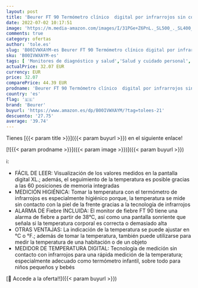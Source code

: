 ```yaml
---
layout: post
title: 'Beurer FT 90 Termómetro clínico  digital por infrarrojos sin contacto  para una fácil medición en la frente para adultos  niños y bebés  pantalla digital  con batería'
date: 2022-07-02 10:17:51
image: 'https://m.media-amazon.com/images/I/31PGe+Z6PnL._SL500_._SL400_.jpg'
comments: true
category: ofertas
author: 'tole.es'
slug: 'B00IVWXAYM-es Beurer FT 90 Termómetro clínico digital por infrarrojos...'
sku: 'B00IVWXAYM-es'
tags: [ 'Monitores de diagnóstico y salud','Salud y cuidado personal','Suministros y equipamiento médico','Termómetros de frente','Termómetros médicos','Termómetros orales','Termómetros y accesorios','bebés','beurer','🇪🇸', ]
actualPrice: 32.07 EUR
currency: EUR
price: 32.07
comparePrice: 44.39 EUR
prodname: 'Beurer FT 90 Termómetro clínico  digital por infrarrojos sin contacto  para una fácil medición en la frente para adultos  niños y bebés  pantalla digital  con batería'
country: 'es'
flag: '🇪🇸'
brand: 'Beurer'
buyurl: 'https://www.amazon.es/dp/B00IVWXAYM/?tag=tolees-21'
descuento: '27.75'
average: '39.74'
---
```


Tienes [{{< param title >}}]({{< param buyurl >}}) en el siguiente enlace!

[![{{< param prodname >}}]({{< param image >}})]({{< param buyurl >}})

ℹ️:

- FÁCIL DE LEER: Visualización de los valores medidos en la pantalla digital XL.; además, el seguimiento de la temperatura es posible gracias a las 60 posiciones de memoria integradas
- MEDICIÓN HIGIÉNICA: Tomar la temperatura con el termómetro de infrarrojos es especialmente higiénico porque, la temperatura se mide sin contacto con la piel de la frente gracias a la tecnología de infrarrojos
- ALARMA DE Fiebre INCLUIDA: El monitor de fiebre FT 90 tiene una alarma de fiebre a partir de 38°C, así como una pantalla sonriente que señala si la temperatura corporal es correcta o demasiado alta
- OTRAS VENTAJAS: La indicación de la temperatura se puede ajustar en °C o °F.; además de tomar la temperatura, también puede utilizarse para medir la temperatura de una habitación o de un objeto
- MEDIDOR DE TEMPERATURA DIGITAL: Tecnología de medición sin contacto con infrarrojos para una rápida medición de la temperatura; especialmente adecuado como termómetro infantil, sobre todo para niños pequeños y bebés

[🛒 Accede a la oferta!!]({{< param buyurl >}})
